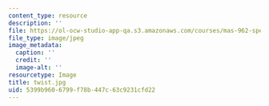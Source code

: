 ```yaml
---
content_type: resource
description: ''
file: https://ol-ocw-studio-app-qa.s3.amazonaws.com/courses/mas-962-special-topics-new-textiles-spring-2010/5399b9606799f78b447c63c9231cfd22_twist.jpg
file_type: image/jpeg
image_metadata:
  caption: ''
  credit: ''
  image-alt: ''
resourcetype: Image
title: twist.jpg
uid: 5399b960-6799-f78b-447c-63c9231cfd22
---
```

